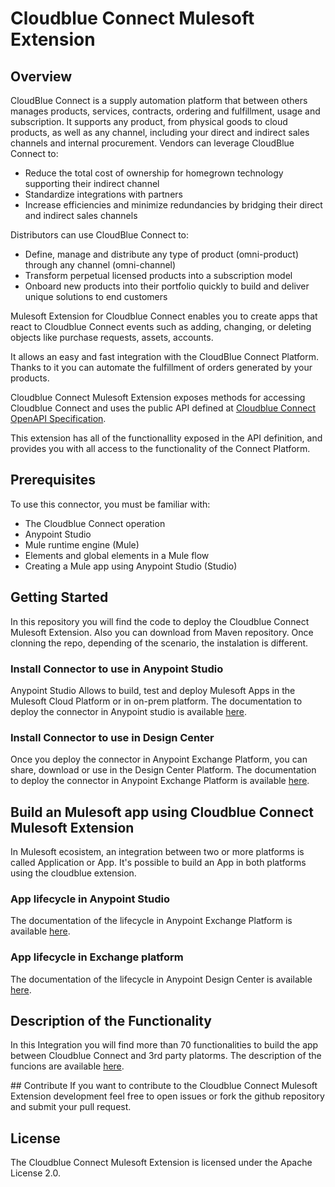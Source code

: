 # Cloudblue Connect Mulesoft Extension

## Overview
CloudBlue Connect is a supply automation platform that between others manages products, services, contracts, ordering and fulfillment, usage and subscription.
It supports any product, from physical goods to cloud products, as well as any channel, including your direct and indirect sales channels and internal procurement.
Vendors can leverage CloudBlue Connect to:
-   Reduce the total cost of ownership for homegrown technology supporting their indirect channel
-   Standardize integrations with partners
-   Increase efficiencies and minimize redundancies by bridging their direct and indirect sales channels

Distributors can use CloudBlue Connect to:
-   Define, manage and distribute any type of product (omni-product) through any channel (omni-channel)
-   Transform perpetual licensed products into a subscription model
-   Onboard new products into their portfolio quickly to build and deliver unique solutions to end customers

Mulesoft Extension for Cloudblue Connect enables you to create apps that react to Cloudblue Connect events such as adding, changing, or deleting objects like purchase requests, assets, accounts.

It allows an easy and fast integration with the CloudBlue Connect Platform. Thanks to it you can automate the fulfillment of orders generated by your products.

Cloudblue Connect Mulesoft Extension exposes methods for accessing Cloudblue Connect and uses the public API defined at [Cloudblue Connect OpenAPI Specification](https://connect.cloudblue.com/community/api/openapi/).


This extension has all of the functionallity exposed in the API definition, and provides you with all access to the functionality of the Connect Platform.

## Prerequisites
To use this connector, you must be familiar with:

-   The Cloudblue Connect operation    
-   Anypoint Studio    
-   Mule runtime engine (Mule)   
-   Elements and global elements in a Mule flow    
-   Creating a Mule app using Anypoint Studio (Studio)

## Getting Started

In this repository you will find the code to deploy the Cloudblue Connect Mulesoft Extension. Also you can download from Maven repository. 
Once clonning the repo, depending of the scenario, the instalation is different. 

### Install Connector to use in Anypoint Studio
Anypoint Studio Allows to build, test and deploy Mulesoft Apps in the Mulesoft Cloud Platform or in on-prem platform. 
The documentation to deploy the connector in Anypoint studio is available [here](https://connect.cloudblue.com/community/extensions/mulesoft/cloudblue-connect-mulesoft-extension/install-connector-to-use-in-anypoint-studio/).

### Install Connector to use in Design Center
Once you deploy the connector in Anypoint Exchange Platform, you can share, download or use in the Design Center Platform.
The documentation to deploy the connector in Anypoint Exchange Platform is available [here](https://connect.cloudblue.com/community/extensions/mulesoft/cloudblue-connect-mulesoft-extension/install-connector-to-use-in-design-center/).

## Build an Mulesoft app using Cloudblue Connect Mulesoft Extension
In Mulesoft ecosistem, an integration between two or more platforms is called Application or App.
It's possible to build an App in both platforms using the cloudblue extension. 

### App lifecycle in Anypoint Studio
The documentation of the lifecycle in Anypoint Exchange Platform is available [here](https://connect.cloudblue.com/community/extensions/mulesoft/cloudblue-connect-mulesoft-extension/app-lifecycle-in-anypoint-studio/).

### App lifecycle in Exchange platform
The documentation of the lifecycle in Anypoint Design Center is available [here](https://connect.cloudblue.com/community/extensions/mulesoft/cloudblue-connect-mulesoft-extension/app-lifecycle-in-exchange-platform/).

## Description of the Functionality
In this Integration you will find more than 70 functionalities to build the app between Cloudblue Connect and 3rd party platorms. 
The description of the funcions are available [here](https://connect.cloudblue.com/community/extensions/mulesoft/cloudblue-connect-mulesoft-extension/operations-details/). 

## Contribute
If you want to contribute to the Cloudblue Connect Mulesoft Extension development feel free to open issues or fork the github repository and submit your pull request.

## License
The Cloudblue Connect Mulesoft Extension is licensed under the Apache License 2.0.